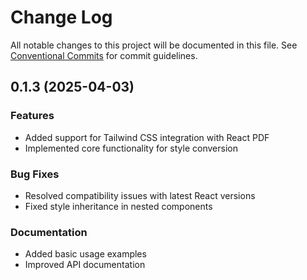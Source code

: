 # Change Log

All notable changes to this project will be documented in this file.
See [Conventional Commits](https://conventionalcommits.org) for commit guidelines.

## 0.1.3 (2025-04-03)

### Features

* Added support for Tailwind CSS integration with React PDF
* Implemented core functionality for style conversion

### Bug Fixes

* Resolved compatibility issues with latest React versions
* Fixed style inheritance in nested components

### Documentation

* Added basic usage examples
* Improved API documentation

